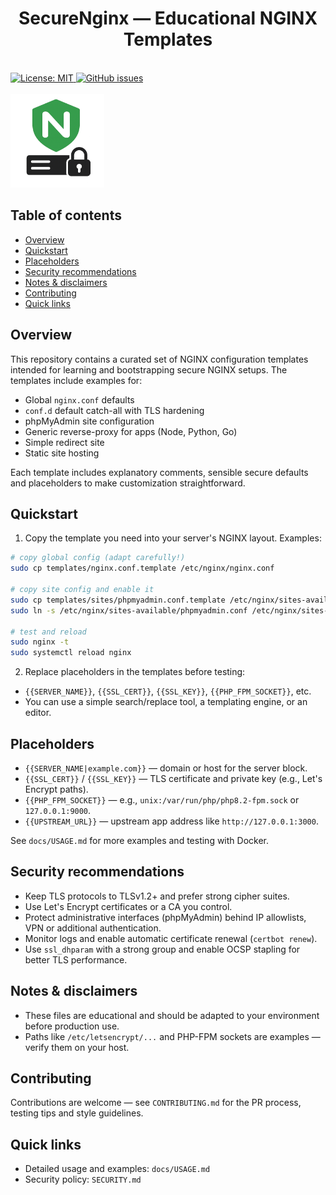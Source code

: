 <p align="center">
    <h1 align="center">SecureNginx — Educational NGINX Templates</h1>
    <br>
    <a href="LICENSE">
        <img src="https://img.shields.io/badge/License-MIT-yellow.svg" alt="License: MIT">
    </a>
    <a href="https://github.com/izeleam/securenginx/issues">
        <img src="https://img.shields.io/github/issues/izeleam/securenginx" alt="GitHub issues">
    </a>
    <br><br>
    <img src="/.github/secure_nginx_logo.png" alt="Icon" style="width:150px;">
</p>

## Table of contents
- [Overview](#overview)
- [Quickstart](#quickstart)
- [Placeholders](#placeholders)
- [Security recommendations](#security-recommendations)
- [Notes & disclaimers](#notes--disclaimers)
- [Contributing](#contributing)
- [Quick links](#quick-links)

## Overview

This repository contains a curated set of NGINX configuration templates intended for learning and bootstrapping secure NGINX setups. The templates include examples for:

- Global `nginx.conf` defaults
- `conf.d` default catch-all with TLS hardening
- phpMyAdmin site configuration
- Generic reverse-proxy for apps (Node, Python, Go)
- Simple redirect site
- Static site hosting

Each template includes explanatory comments, sensible secure defaults and placeholders to make customization straightforward.

## Quickstart

1. Copy the template you need into your server's NGINX layout. Examples:

```bash
# copy global config (adapt carefully!)
sudo cp templates/nginx.conf.template /etc/nginx/nginx.conf

# copy site config and enable it
sudo cp templates/sites/phpmyadmin.conf.template /etc/nginx/sites-available/phpmyadmin.conf
sudo ln -s /etc/nginx/sites-available/phpmyadmin.conf /etc/nginx/sites-enabled/

# test and reload
sudo nginx -t
sudo systemctl reload nginx
```

2. Replace placeholders in the templates before testing:

- `{{SERVER_NAME}}`, `{{SSL_CERT}}`, `{{SSL_KEY}}`, `{{PHP_FPM_SOCKET}}`, etc.
- You can use a simple search/replace tool, a templating engine, or an editor.

## Placeholders

- `{{SERVER_NAME|example.com}}` — domain or host for the server block.
- `{{SSL_CERT}}` / `{{SSL_KEY}}` — TLS certificate and private key (e.g., Let's Encrypt paths).
- `{{PHP_FPM_SOCKET}}` — e.g., `unix:/var/run/php/php8.2-fpm.sock` or `127.0.0.1:9000`.
- `{{UPSTREAM_URL}}` — upstream app address like `http://127.0.0.1:3000`.

See `docs/USAGE.md` for more examples and testing with Docker.

## Security recommendations

- Keep TLS protocols to TLSv1.2+ and prefer strong cipher suites.
- Use Let's Encrypt certificates or a CA you control.
- Protect administrative interfaces (phpMyAdmin) behind IP allowlists, VPN or additional authentication.
- Monitor logs and enable automatic certificate renewal (`certbot renew`).
- Use `ssl_dhparam` with a strong group and enable OCSP stapling for better TLS performance.

## Notes & disclaimers

- These files are educational and should be adapted to your environment before production use.
- Paths like `/etc/letsencrypt/...` and PHP-FPM sockets are examples — verify them on your host.

## Contributing

Contributions are welcome — see `CONTRIBUTING.md` for the PR process, testing tips and style guidelines.

## Quick links

- Detailed usage and examples: `docs/USAGE.md`
- Security policy: `SECURITY.md`
